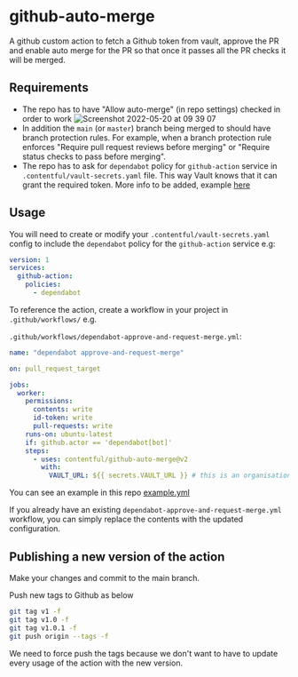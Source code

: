 # github-auto-merge

A github custom action to fetch a Github token from vault, approve the PR and enable auto merge for the PR so that once it passes all the PR checks it will be merged.

## Requirements

- The repo has to have "Allow auto-merge" (in repo settings) checked in order to work
  ![Screenshot 2022-05-20 at 09 39 07](https://user-images.githubusercontent.com/7535187/169478228-dd499b9f-ec78-4c20-a2a5-b5c16a5dd2c1.png)
- In addition the `main` (or `master`) branch being merged to should have branch protection rules. For example, when a branch protection rule enforces "Require pull request reviews before merging" or "Require status checks to pass before merging".
- The repo has to ask for `dependabot` policy for `github-action` service in `.contentful/vault-secrets.yaml` file. This way Vault knows that it can grant the required token. More info to be added, example [here](https://github.com/contentful/locomotive/blob/main/.contentful/vault-secrets.yaml)

## Usage

You will need to create or modify your `.contentful/vault-secrets.yaml` config to include the `dependabot` policy for the `github-action` service e.g:

```yaml
version: 1
services:
  github-action:
    policies:
      - dependabot
```

To reference the action, create a workflow in your project in `.github/workflows/` e.g.

`.github/workflows/dependabot-approve-and-request-merge.yml`:

```yaml
name: "dependabot approve-and-request-merge"

on: pull_request_target

jobs:
  worker:
    permissions:
      contents: write
      id-token: write
      pull-requests: write
    runs-on: ubuntu-latest
    if: github.actor == 'dependabot[bot]'
    steps:
      - uses: contentful/github-auto-merge@v2
        with:
          VAULT_URL: ${{ secrets.VAULT_URL }} # this is an organisation level secret, you do not need to add it to your repo
```

You can see an example in this repo [example.yml](example.yml)

If you already have an existing `dependabot-approve-and-request-merge.yml` workflow, you can simply replace the contents with the updated configuration.

## Publishing a new version of the action

Make your changes and commit to the main branch.

Push new tags to Github as below

```bash
git tag v1 -f
git tag v1.0 -f
git tag v1.0.1 -f
git push origin --tags -f
```

We need to force push the tags because we don't want to have to update every usage of the action with the new version.

